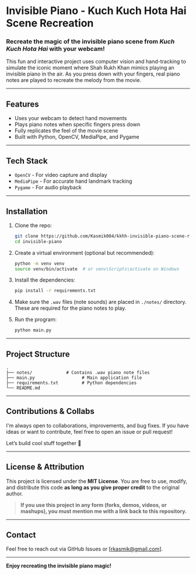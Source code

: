 # Invisible Piano - Kuch Kuch Hota Hai Scene Recreation


### Recreate the magic of the invisible piano scene from *Kuch Kuch Hota Hai* with your webcam!

This fun and interactive project uses computer vision and hand-tracking to simulate the iconic moment where Shah Rukh Khan mimics playing an invisible piano in the air. As you press down with your fingers, real piano notes are played to recreate the melody from the movie.

---

## Features

* Uses your webcam to detect hand movements
* Plays piano notes when specific fingers press down
* Fully replicates the feel of the movie scene
* Built with Python, OpenCV, MediaPipe, and Pygame

---

## Tech Stack

* `OpenCV` - For video capture and display
* `MediaPipe` - For accurate hand landmark tracking
* `Pygame` - For audio playback

---

## Installation

1. Clone the repo:

   ```bash
   git clone https://github.com/Kasmik004/kkhh-invisible-piano-scene-recreate.git
   cd invisible-piano
   ```

2. Create a virtual environment (optional but recommended):

   ```bash
   python -m venv venv
   source venv/bin/activate  # or venv\Scripts\activate on Windows
   ```

3. Install the dependencies:

   ```bash
   pip install -r requirements.txt
   ```

4. Make sure the `.wav` files (note sounds) are placed in `./notes/` directory. These are required for the piano notes to play.

5. Run the program:

   ```bash
   python main.py
   ```

---

## Project Structure

```
.
├── notes/             # Contains .wav piano note files
├── main.py                  # Main application file
├── requirements.txt         # Python dependencies
└── README.md
```

---

## Contributions & Collabs

I'm always open to collaborations, improvements, and bug fixes. If you have ideas or want to contribute, feel free to open an issue or pull request!

Let’s build cool stuff together 🤝

---

## License & Attribution

This project is licensed under the **MIT License**. You are free to use, modify, and distribute this code **as long as you give proper credit** to the original author.

> **If you use this project in any form (forks, demos, videos, or mashups), you must mention me with a link back to this repository.**

---


## Contact

Feel free to reach out via GitHub Issues or \[[rkasmik@gmail.com](mailto:rkasmik@gmail.com)].

---

**Enjoy recreating the invisible piano magic!** 
